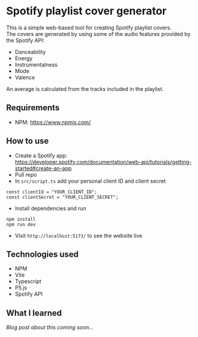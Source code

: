 # Spotify playlist cover generator
This is a simple web-based tool for creating Spotify playlist covers. \
The covers are generated by using some of the audio features provided by the Spotify API:
- Danceability
- Energy
- Instrumentalness
- Mode
- Valence

An average is calculated from the tracks included in the playlist.

## Requirements
- NPM: https://www.npmjs.com/

## How to use
- Create a Spotify app: https://developer.spotify.com/documentation/web-api/tutorials/getting-started#create-an-app
- Pull repo
- In `src/script.ts` add your personal client ID and client secret
```
const clientId = "YOUR_CLIENT_ID";
const clientSecret = "YOUR_CLIENT_SECRET";
```
- Install dependencies and run
```
npm install
npm run dev
```
- Visit `http://localhost:5173/` to see the website live

## Technologies used
- NPM
- Vite
- Typescript
- P5.js
- Spotify API

## What I learned
*Blog post about this coming soon...*